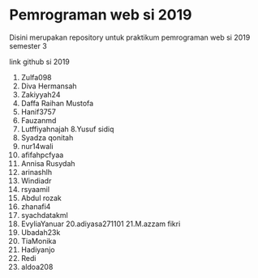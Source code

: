 # Pemrograman web si 2019

Disini merupakan repository untuk praktikum pemrograman web si 2019 semester 3

link github si 2019


1. Zulfa098
2. Diva Hermansah
3. Zakiyyah24
4. Daffa Raihan Mustofa
5. Hanif3757
6. Fauzanmd
7. Lutffiyahnajah
8.Yusuf sidiq
9. Syadza qonitah
10. nur14wali
11. afifahpcfyaa
12. Annisa Rusydah
13. arinashlh
14. Windiadr
15. rsyaamil
16. Abdul rozak
17. zhanafi4
18. syachdatakml
19. EvyliaYanuar
20.adiyasa271101
21.M.azzam fikri
22. Ubadah23k
23. TiaMonika
24. Hadiyanjo
25. Redi
26. aldoa208
